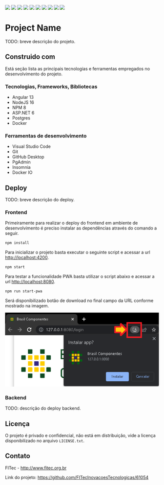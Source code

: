 <img src="https://img.shields.io/badge/visual_code-007ACC?&style=flat-square&logo=visual-studio-code&logoColor=white"/> <img src="https://img.shields.io/badge/node.js%20-%2343853D.svg?&style=flat-square&logo=node.js&logoColor=white"/> <img src="https://img.shields.io/badge/angular%20-%23DD0031.svg?&style=flat-square&logo=angular&logoColor=white"/> <img src="https://img.shields.io/badge/typescript%20-%23007ACC.svg?&style=flat-square&logo=typescript&logoColor=white"/> <img src="https://img.shields.io/badge/javascript%20-%23323330.svg?&style=flat-square&logo=javascript&logoColor=%23F7DF1E"/> <img src="https://img.shields.io/badge/postgresql-4169E1.svg?&style=flat-square&logo=postgresql&logoColor=white"/> <img src="https://img.shields.io/badge/.net-512BD4.svg?&style=flat-square&logo=.net&logoColor=white"/> <img src="https://img.shields.io/badge/docker-2496ED.svg?&style=flat-square&logo=docker&logoColor=white"/> <img src="https://img.shields.io/badge/git-F05032.svg?&style=flat-square&logo=git&logoColor=white"/> <img src="https://img.shields.io/badge/github-181717.svg?&style=flat-square&logo=github&logoColor=white"/>

# Project Name

TODO: breve descrição do projeto.

## Construido com

Está seção lista as principais tecnologias e ferramentas empregados no desenvolvimento do projeto.

### Tecnologias, Frameworks, Bibliotecas

* Angular 13
* NodeJS 16
* NPM 8
* ASP.NET 6
* Postgres
* Docker

### Ferramentas de desenvolvimento

* Visual Studio Code
* Git
* GitHub Desktop
* PgAdmin
* Insomnia
* Docker IO

## Deploy

TODO: breve descrição do deploy.

### Frontend

Primeiramente para realizar o deploy do frontend em ambiente de desenvolvimento é preciso instalar as dependências através do comando a seguir.

```bash
npm install
```

Para inicializar o projeto basta executar o seguinte script e acessar a url <http://localhost:4200>.

```bash
npm start
```

Para testar a funcionalidade PWA basta utilizar o script abaixo e acessar a url <http://localhost:8080>.

```bash
npm run start-pwa
```

Será disponibilizado botão de download no final campo da URL conforme mostrado na imagem.

![Instalação do Angular PWA](/images/angular-pwa-install.png)

### Backend

TODO: descrição do deploy backend.

## Licença

O projeto é privado e confidencial, não está em distribuição, vide a licença disponibilizado no arquivo `LICENSE.txt`.

## Contato

FITec - <http://www.fitec.org.br>

Link do projeto: <https://github.com/FITecInovacoesTecnologicas/61054>
